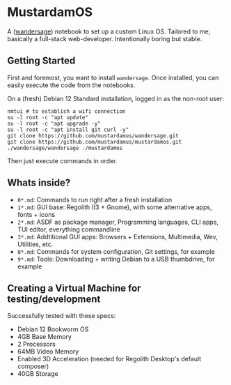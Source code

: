 # MustardamOS

A ([wandersage](https://github.com/mustardamus/wandersage)) notebook to set up
a custom Linux OS. Tailored to me, basically a full-stack web-developer.
Intentionally boring but stable.

## Getting Started

First and foremost, you want to install `wandersage`. Once installed, you can
easily execute the code from the notebooks.

On a (fresh) Debian 12 Standard installation, logged in as the non-root user:

```shell:terminal
nmtui # to establish a wifi connection
su -l root -c "apt update"
su -l root -c "apt upgrade -y"
su -l root -c "apt install git curl -y"
git clone https://github.com/mustardamus/wandersage.git
git clone https://github.com/mustardamus/mustardamos.git
./wandersage/wandersage ./mustardamos
```

Then just execute commands in order.

## Whats inside?

- `0*.md`: Commands to run right after a fresh installation
- `1*.md`: GUI base: Regolith (I3 + Gnome), with some alternative apps, fonts + icons
- `2*.md`: ASDF as package manager, Programming languages, CLI apps, TUI editor, everything commandline
- `3*.md`: Addtitional GUI apps: Browsers + Extensions, Multimedia, Wev, Utilities, etc.
- `8*.md`: Commands for system configuration, Git settings, for example
- `9*.md`: Tools: Downloading + writing Debian to a USB thumbdrive, for example

## Creating a Virtual Machine for testing/development

Successfully tested with these specs:

- Debian 12 Bookworm OS
- 4GB Base Memory
- 2 Processors
- 64MB Video Memory
- Enabled 3D Acceleration (needed for Regolith Desktop's default composer)
- 40GB Storage
